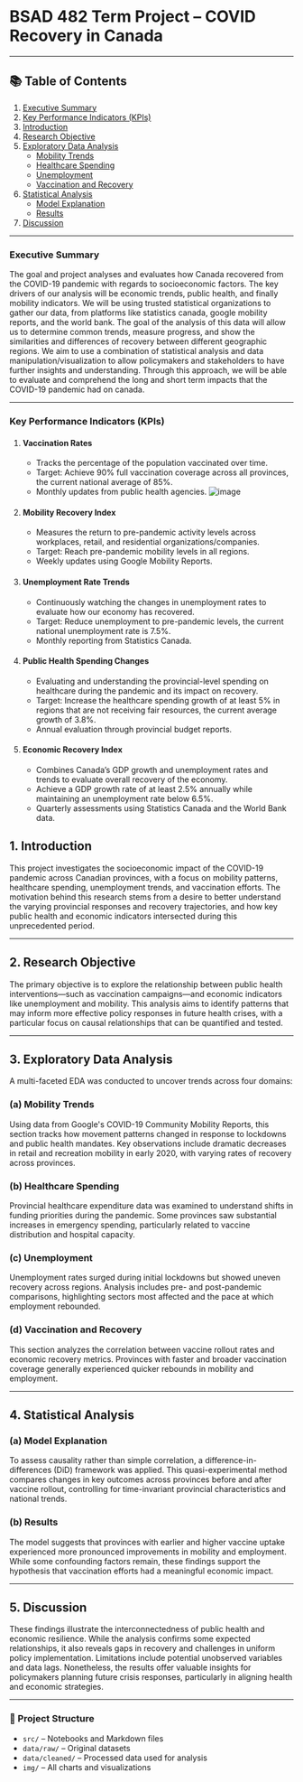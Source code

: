 # BSAD 482 Term Project – COVID Recovery in Canada

---

## 📚 Table of Contents

1. [Executive Summary](#executive-summary)  
2. [Key Performance Indicators (KPIs)](#key-performance-indicators-kpis)  
3. [Introduction](#1-introduction)  
4. [Research Objective](#2-research-objective)  
5. [Exploratory Data Analysis](#3-exploratory-data-analysis)  
    - [Mobility Trends](#a-mobility-trends)  
    - [Healthcare Spending](#b-healthcare-spending)  
    - [Unemployment](#c-unemployment)  
    - [Vaccination and Recovery](#d-vaccination-and-recovery)  
6. [Statistical Analysis](#4-statistical-analysis)  
    - [Model Explanation](#a-model-explanation)  
    - [Results](#b-results)  
7. [Discussion](#5-discussion)

---

### **Executive Summary**

The goal and project analyses and evaluates how Canada recovered from the COVID-19 pandemic with regards to socioeconomic factors. The key drivers of our analysis will be economic trends, public health, and finally mobility indicators. We will be using trusted statistical organizations to gather our data, from platforms like statistics canada, google mobility reports, and the world bank. The goal of the analysis of this data will allow us to determine common trends, measure progress, and show the similarities and differences of recovery between different geographic regions. We aim to use a combination of statistical analysis and data manipulation/visualization to allow policymakers and stakeholders to have further insights and understanding. Through this approach, we will be able to evaluate and comprehend the long and short term impacts that the COVID-19 pandemic had on canada.

---

### **Key Performance Indicators (KPIs)**

1. #### **Vaccination Rates**
   * Tracks the percentage of the population vaccinated over time.  
   * Target: Achieve 90% full vaccination coverage across all provinces, the current national average of 85%.  
   * Monthly updates from public health agencies.
     ![image](https://github.com/user-attachments/assets/dd9b0631-d547-4306-ad13-012eb694116e)


2. #### **Mobility Recovery Index**
   * Measures the return to pre-pandemic activity levels across workplaces, retail, and residential organizations/companies.  
   * Target: Reach pre-pandemic mobility levels in all regions.  
   * Weekly updates using Google Mobility Reports.

3. #### **Unemployment Rate Trends**
   * Continuously watching the changes in unemployment rates to evaluate how our economy has recovered.  
   * Target: Reduce unemployment to pre-pandemic levels, the current national unemployment rate is 7.5%.  
   * Monthly reporting from Statistics Canada.

4. #### **Public Health Spending Changes**
   * Evaluating and understanding the provincial-level spending on healthcare during the pandemic and its impact on recovery.  
   * Target: Increase the healthcare spending growth of at least 5% in regions that are not receiving fair resources, the current average growth of 3.8%.  
   * Annual evaluation through provincial budget reports.

5. #### **Economic Recovery Index**
   * Combines Canada’s GDP growth and unemployment rates and trends to evaluate overall recovery of the economy.  
   * Achieve a GDP growth rate of at least 2.5% annually while maintaining an unemployment rate below 6.5%.  
   * Quarterly assessments using Statistics Canada and the World Bank data.
## 1. Introduction

This project investigates the socioeconomic impact of the COVID-19 pandemic across Canadian provinces, with a focus on mobility patterns, healthcare spending, unemployment trends, and vaccination efforts. The motivation behind this research stems from a desire to better understand the varying provincial responses and recovery trajectories, and how key public health and economic indicators intersected during this unprecedented period.

---

## 2. Research Objective

The primary objective is to explore the relationship between public health interventions—such as vaccination campaigns—and economic indicators like unemployment and mobility. This analysis aims to identify patterns that may inform more effective policy responses in future health crises, with a particular focus on causal relationships that can be quantified and tested.

---

## 3. Exploratory Data Analysis

A multi-faceted EDA was conducted to uncover trends across four domains:

### (a) Mobility Trends

Using data from Google's COVID-19 Community Mobility Reports, this section tracks how movement patterns changed in response to lockdowns and public health mandates. Key observations include dramatic decreases in retail and recreation mobility in early 2020, with varying rates of recovery across provinces.

### (b) Healthcare Spending

Provincial healthcare expenditure data was examined to understand shifts in funding priorities during the pandemic. Some provinces saw substantial increases in emergency spending, particularly related to vaccine distribution and hospital capacity.

### (c) Unemployment

Unemployment rates surged during initial lockdowns but showed uneven recovery across regions. Analysis includes pre- and post-pandemic comparisons, highlighting sectors most affected and the pace at which employment rebounded.

### (d) Vaccination and Recovery

This section analyzes the correlation between vaccine rollout rates and economic recovery metrics. Provinces with faster and broader vaccination coverage generally experienced quicker rebounds in mobility and employment.

---

## 4. Statistical Analysis

### (a) Model Explanation

To assess causality rather than simple correlation, a difference-in-differences (DiD) framework was applied. This quasi-experimental method compares changes in key outcomes across provinces before and after vaccine rollout, controlling for time-invariant provincial characteristics and national trends.

### (b) Results

The model suggests that provinces with earlier and higher vaccine uptake experienced more pronounced improvements in mobility and employment. While some confounding factors remain, these findings support the hypothesis that vaccination efforts had a meaningful economic impact.

---

## 5. Discussion

These findings illustrate the interconnectedness of public health and economic resilience. While the analysis confirms some expected relationships, it also reveals gaps in recovery and challenges in uniform policy implementation. Limitations include potential unobserved variables and data lags. Nonetheless, the results offer valuable insights for policymakers planning future crisis responses, particularly in aligning health and economic strategies.


---


### 📁 Project Structure

- `src/` – Notebooks and Markdown files  
- `data/raw/` – Original datasets  
- `data/cleaned/` – Processed data used for analysis  
- `img/` – All charts and visualizations
